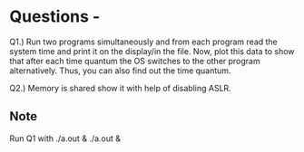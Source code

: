 # Questions -

Q1.) Run two programs simultaneously and from each program read the system time and print it on the display/in the file. Now, plot this data to show that after each time quantum the OS switches to the other program alternatively. Thus, you can also find out the time quantum.

Q2.) Memory is shared show it with help of disabling ASLR.

 ## Note
Run Q1 with ./a.out & ./a.out &
